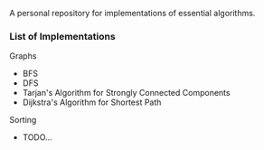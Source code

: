 A personal repository for implementations of essential algorithms.

### List of Implementations
Graphs
- BFS
- DFS
- Tarjan's Algorithm for Strongly Connected Components
- Dijkstra's Algorithm for Shortest Path

Sorting
- TODO...

